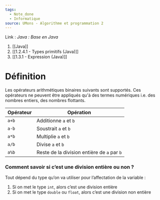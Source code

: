 ```yaml
---
tags:
  - Note_done
  - Informatique
source: UMons - Algorithme et programmation 2
---
```


Link :
_Java : Base en Java_
1. [[Java]]
2. [[1.2.4.1 - Types primitifs (Java)]]
3. [[1.3.1 - Expression (Java)]]

# Définition
Les opérateurs arithmétiques binaires suivants sont supportés. Ces opérateurs ne peuvent être appliqués qu'à des termes numériques i.e. des nombres entiers, des nombres flottants. 

| Opérateur | Opération                                   |
| --------- | ------------------------------------------- |
| `a+b`     | Additionne `a` et `b`                       |
| `a-b`     | Soustrait `a` et `b`                        |
| `a*b`     | Multiplie `a` et `b`                        |
| `a/b`     | Divise `a` et `b`                           |
| `a%b`     | Reste de la division entière de `a` par `b` |
### Comment savoir si c’est une division entière ou non ?
Tout dépend du type qu’on va utiliser pour l’affectation de la variable :
1. Si on met le type `int`, alors c’est une division entière 
2. Si on met le type `double` ou `float`, alors c’est une division non entière

